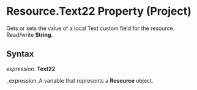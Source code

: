 
# Resource.Text22 Property (Project)

Gets or sets the value of a local Text custom field for the resource. Read/write  **String**.


## Syntax

 _expression_. **Text22**

 _expression_A variable that represents a  **Resource** object.

